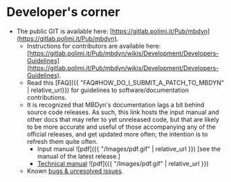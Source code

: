 ---
---

# Developer's corner

- The public GIT is available here: [https://gitlab.polimi.it/Pub/mbdyn](https://gitlab.polimi.it/Pub/mbdyn). 
	- Instructions for contributors are available here:
          [https://gitlab.polimi.it/Pub/mbdyn/wikis/Development/Developers-Guidelines](https://gitlab.polimi.it/Pub/mbdyn/wikis/Development/Developers-Guidelines). 
	- Read this [FAQ]({{ "FAQ#HOW_DO_I_SUBMIT_A_PATCH_TO_MBDYN" | relative_url}})
          for guidelines to software/documentation contributions. 
	- It is recognized that MBDyn's documentation lags a bit behind source code releases. 
	  As such, this link hosts the input manual and other docs that may refer to yet unreleased code, 
	  but that are likely to be more accurate and useful of those accompanying any of the official releases, 
	  and get updated more often; the intention is to refresh them quite often. 
	    - Input manual ![pdf]({{ "/Images/pdf.gif" | relative_url }}) [see the manual of the latest release.] 
	    - [Technical manual](https://github.com/mmorandi/MBDyn-web/raw/main/userfiles/documents/tecman.pdf) ![pdf]({{ "/Images/pdf.gif" | relative_url }}) 
	- Known [bugs & unresolved issues](https://public.gitlab.polimi.it/DAER/mbdyn/-/issues). 

